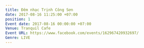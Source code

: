 ```yaml
---
title: Đêm nhạc Trịnh Công Sơn
date: 2017-08-16 11:25:00 +07:00
position: 1
Event date: 2017-08-16 00:00:00 +07:00
Venue: Tranquil Cafe
Event URL: https://www.facebook.com/events/162967420932697/
Genre: LIVE
---
```


